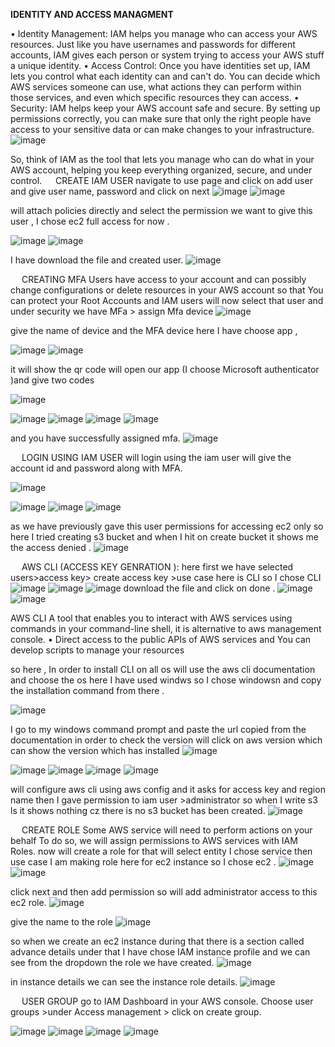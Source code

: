 **IDENTITY AND ACCESS MANAGMENT** 

•	Identity Management: IAM helps you manage who can access your AWS resources. Just like you have usernames and passwords for different accounts, IAM gives each person or system trying to access your AWS stuff a unique identity.
•	Access Control: Once you have identities set up, IAM lets you control what each identity can and can't do. You can decide which AWS services someone can use, what actions they can perform within those services, and even which specific resources they can access.
•	Security: IAM helps keep your AWS account safe and secure. By setting up permissions correctly, you can make sure that only the right people have access to your sensitive data or can make changes to your infrastructure.
 ![image](https://github.com/user-attachments/assets/91f1f0a7-0ea2-49a9-ba3c-df524b14d6f8)


So, think of IAM as the tool that lets you manage who can do what in your AWS account, helping you keep everything organized, secure, and under control.
 
CREATE IAM USER 
navigate to use page and click on add user and give user name, password and click on next 
 ![image](https://github.com/user-attachments/assets/f9e96204-efec-4921-b4b5-526337950a96)
![image](https://github.com/user-attachments/assets/b7fa2ea4-775b-4a8d-be55-77755756c846)

 
will attach policies directly and select the permission we want to give this user , I chose ec2 full access for now . 
 
 ![image](https://github.com/user-attachments/assets/112da3ec-dd46-4513-8179-c62356af6d3a)
 ![image](https://github.com/user-attachments/assets/95079d25-f46e-48c8-8a69-9e64eb8baf2c)


I have download the file and created user.
 ![image](https://github.com/user-attachments/assets/c07bc4a5-0835-4fe8-b894-f28550ffb689)

 
CREATING MFA 
Users have access to your account and can possibly change configurations or delete resources in your AWS account so that  You can protect your Root Accounts and IAM users
will now select that user and under security we have MFa > assign Mfa device 
 ![image](https://github.com/user-attachments/assets/ce481e15-c230-4403-b1c1-fa876b73cbb2)

give the name of device and the MFA device here I have choose app , 
 
 ![image](https://github.com/user-attachments/assets/08a68070-c2bb-481e-8674-50f551b58b1e)
 ![image](https://github.com/user-attachments/assets/7a5e1aae-089f-4476-be46-f676c8857786)


it will show the qr code will open our app (I choose Microsoft authenticator )and give two codes 
	 
 

![image](https://github.com/user-attachments/assets/f319397d-52e0-4101-87bc-7d0fb6bfb9c8)

![image](https://github.com/user-attachments/assets/f64f9253-d850-4e99-9538-c2143c32779c)
![image](https://github.com/user-attachments/assets/3ebe7f8d-9ed4-4574-939b-6103b7383d32)
![image](https://github.com/user-attachments/assets/741804ee-ef9e-46eb-b62d-71476bd54cb7)
![image](https://github.com/user-attachments/assets/eec0ce22-7d22-441b-acb8-5282b10ce1ce)


and you have successfully assigned mfa.
 ![image](https://github.com/user-attachments/assets/317b4844-2063-4301-9627-d8916c10f751)

 
LOGIN USING IAM USER
will login using the iam user will give the account id and password along with MFA.
 
 ![image](https://github.com/user-attachments/assets/85aff021-ce4d-4753-99a0-74b9a680dfb6)

 ![image](https://github.com/user-attachments/assets/4482a19b-7528-422a-a412-50059a285764)
![image](https://github.com/user-attachments/assets/0c5d2e9a-2cc9-49be-b1d7-74d109c42bee)
![image](https://github.com/user-attachments/assets/a4f21495-b282-4f7a-8269-1008700c2818)

 

as we have previously gave this user permissions for accessing ec2 only so here I tried creating s3 bucket and when I hit on create bucket it shows me the access denied .
 ![image](https://github.com/user-attachments/assets/eaec1676-4fd3-40e4-9a1f-982afddd7ab9)

 
AWS CLI (ACCESS KEY GENRATION ):
here first we have selected users>access key> create access key >use case here is CLI so I chose CLI
 ![image](https://github.com/user-attachments/assets/2ec4c9dd-e1f8-4a24-b62d-8581d431764c)
![image](https://github.com/user-attachments/assets/207771f9-9119-4fcd-b0a3-98907fdf1010)
![image](https://github.com/user-attachments/assets/37c8380b-0380-4127-9a70-7be38033613c) 
download the file and click on done .
 ![image](https://github.com/user-attachments/assets/a2e64805-7897-4b29-a860-1d4215e36d06)
![image](https://github.com/user-attachments/assets/cc134852-ad36-4819-9b88-87e342e5b82f)

 
AWS CLI
A tool that enables you to interact with AWS services using commands in your command-line shell, it is alternative to aws management console.
• Direct access to the public APIs of AWS services and You can develop scripts to manage your resources

so here ,  In order to install CLI on all os will use the aws cli documentation and choose the os here I have used windws so I chose windowsn and copy the installation command from there .

 ![image](https://github.com/user-attachments/assets/bc4caa4e-c080-42ee-b080-6e548d5b89cf)

I go to my windows command prompt and paste the url copied from the documentation in order to check the version will click on aws version which can show the version which has installed 
 ![image](https://github.com/user-attachments/assets/bd5988a0-cfc0-42aa-b3ab-eb798ca30cce)

 ![image](https://github.com/user-attachments/assets/2531961e-9ebf-42b8-a6e0-ae0e1c141bd0)
![image](https://github.com/user-attachments/assets/1ef18468-9b83-4abc-82ec-d9a77f05d4d0)
![image](https://github.com/user-attachments/assets/823bda7f-f82a-40b1-86ee-ba6eaf687d96)
![image](https://github.com/user-attachments/assets/adf99129-5478-43c1-8aa4-29ed1612331f)

 
 
will configure aws cli using aws config and it asks for access key and region name 
then I gave permission to iam user >administrator so when I write s3 ls it shows nothing cz there is no s3 bucket has been created.
 ![image](https://github.com/user-attachments/assets/9cc2e509-8551-418f-8f81-df62a5bd007e)

 
CREATE ROLE
Some AWS service will need to perform actions on your behalf To do so, we will assign
permissions to AWS services with IAM Roles.
now will create a role for that will select entity I chose service then use case I am making role here for ec2 instance so I chose ec2 .
 ![image](https://github.com/user-attachments/assets/6b8d3d9d-998e-4768-a1ea-739e04b9319a)
![image](https://github.com/user-attachments/assets/d4664029-d399-4722-9d8a-b25c60a75ede)

 
click next and then add permission so will add administrator access to this ec2 role.
 ![image](https://github.com/user-attachments/assets/3ac79a86-ca8d-4a61-b370-d0de6b970b68)

give the name to the role 
 ![image](https://github.com/user-attachments/assets/a3427ebd-e304-4410-8d8c-e4aeaaa135c4)

so when we create an ec2 instance during that there is a section called advance details under that I have chose IAM instance profile and we can see from the dropdown the role we have created.
 ![image](https://github.com/user-attachments/assets/409d7874-1949-418c-9b49-f0479cc686be)

in instance details we can see the instance role details.
 ![image](https://github.com/user-attachments/assets/6fc19eaf-7be4-4186-9bf6-374e15527fcc)

 
USER GROUP 
go to IAM Dashboard in your AWS console. Choose user groups >under Access management > click on create group.

 ![image](https://github.com/user-attachments/assets/4dd19495-2f6b-4d78-9622-a8e0e5b4c0b1)
![image](https://github.com/user-attachments/assets/01e49051-47ce-4173-9e3a-45efd20cddeb)
![image](https://github.com/user-attachments/assets/44742c37-ab62-4aa8-a853-b9500c194eda)
![image](https://github.com/user-attachments/assets/3d1c2365-8b92-4395-93fe-072df11b8dd7)

 
 
 


